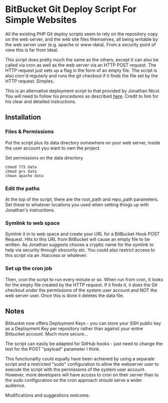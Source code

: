 # BitBucket Git Deploy Script For Simple Websites #

All the existing PHP Git deploy scripts seem to rely on the repository copy on the web server, and the web site files themselves, all being writable by the web server user (e.g. apache or www-data). From a security point of view this is far from ideal.

This script does pretty much the same as the others, except it can also be called via cron as well as the web server via an HTTP POST request. The HTTP request just sets up a flag in the form of an empty file. The script is also cron'd regularly and runs the git checkout if it finds the file set by the HTTP request. Simples.

This is an alternative deployment script to that provided by Jonathan Nicol. You will need to follow his procedures as described [here](http://jonathannicol.com/blog/2013/11/19/automated-git-deployments-from-bitbucket/). Credit to him for his clear and detailed instructions.

## Installation ##

### Files & Permissions ###

Put the script plus its data directory somewhere on your web server, inside the user account you want to own the project.

Set permissions on the data directory
```
chmod 775 data
chmod g+s data
chown apache data
```

### Edit the paths ###

At the top of the script, there are the root_path and repo_path parameters. Set these to whatever locations you used when setting things up with Jonathan's instructions.

### Symlink to web space ###

Symlink it in to web space and create your URL for a BitBucket Hook POST Request. Hits to this URL from BitBucket will cause an empty file to be written. As Jonathan suggests choose a cryptic name for the symlink to help via security through obscurity etc. You could also restrict access to this script via an .htaccess or whatever.

### Set up the cron job ###

Then, cron the script to run every minute or so. When run from cron, it looks for the empty file created by the HTTP request. If it finds it, it does the Git checkout under the permissions of the system user account and NOT the web server user. Once this is done it deletes the data file.

## Notes ##

Bitbucket now offers Deployment Keys - you can store your SSH public key as a Deployment Key per repository rather than against your entire Bitbucket account. Much more secure...

The script can easily be adapted for GitHub hooks - just need to change the test for the POST "payload" parameter I think.

This functionality could equally have been achieved by using a separate script and a restricted "sudo" configuration to allow the webserver user to execute the script with the permissions of the system user account. However, more developers will have access to cron on their server than to the sudo configuration so the cron approach should serve a wider audience.

Modifications and suggestions welcome.

